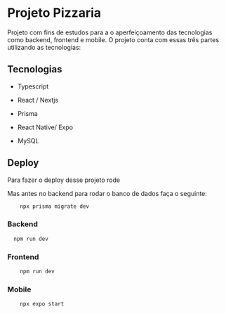 # Projeto Pizzaria

Projeto com fins de estudos para a o aperfeiçoamento das tecnologias como backend, frontend e mobile.
O projeto conta com essas três partes utilizando as tecnologias:


## Tecnologias

- Typescript

- React / Nextjs

- Prisma

- React Native/ Expo

- MySQL


## Deploy

Para fazer o deploy desse projeto rode

Mas antes no backend para rodar o banco de dados faça o seguinte:
```bash
    npx prisma migrate dev
```

### Backend

```bash
  npm run dev
```

### Frontend
```bash
    npm run dev
```

### Mobile
```bash
    npx expo start
```



